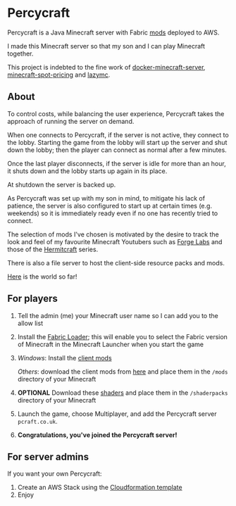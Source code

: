 Percycraft
==========

Percycraft is a Java Minecraft server with Fabric [mods](https://github.com/dgolbourn/percycraft/wiki/Mods) deployed to AWS.

I made this Minecraft server so that my son and I can play Minecraft together.

This project is indebted to the fine work of [docker-minecraft-server](https://github.com/itzg/docker-minecraft-server), [minecraft-spot-pricing](https://github.com/vatertime/minecraft-spot-pricing) and [lazymc](https://github.com/timvisee/lazymc).

About
-----

To control costs, while balancing the user experience, Percycraft takes the approach of running the server on demand.

When one connects to Percycraft, if the server is not active, they connect to the lobby. Starting the game from the lobby will start up the server and shut down the lobby; then the player can connect as normal after a few minutes.

Once the last player disconnects, if the server is idle for more than an hour, it shuts down and the lobby starts up again in its place.

At shutdown the server is backed up.

As Percycraft was set up with my son in mind, to mitigate his lack of patience, the server is also configured to start up at certain times (e.g. weekends) so it is immediately ready even if no one has recently tried to connect.

The selection of mods I've chosen is motivated by the desire to track the look and feel of my favourite Minecraft Youtubers such as [Forge Labs](https://www.youtube.com/channel/UCiSVf-UpLC9rRjAT1qRTW0g) and those of the [Hermitcraft](https://hermitcraft.com/) series.

There is also a file server to host the client-side resource packs and mods.

[Here](http://cdn.pcraft.co.uk/album/latest.png) is the world so far!

For players
-----------

1. Tell the admin (me) your Minecraft user name so I can add you to the allow list
2. Install the [Fabric Loader](https://fabricmc.net/use/); this will enable you to select the Fabric version of Minecraft in the Minecraft Launcher when you start the game
3. *Windows*: Install the [client mods](http://cdn.pcraft.co.uk/percycraft-installer.exe)

   *Others*: download the client mods from [here](http://cdn.pcraft.co.uk/mods) and place them in the `/mods` directory of your Minecraft
4. **OPTIONAL** Download these [shaders](https://sonicether.com/shaders/download/renewed-v1-0-1) and place them in the `/shaderpacks` directory of your Minecraft
5. Launch the game, choose Multiplayer, and add the Percycraft server `pcraft.co.uk`.
6. **Congratulations, you've joined the Percycraft server!**

For server admins
-----------------
If you want your own Percycraft:

1. Create an AWS Stack using the [Cloudformation template](aws/cf.yml)
2. Enjoy

